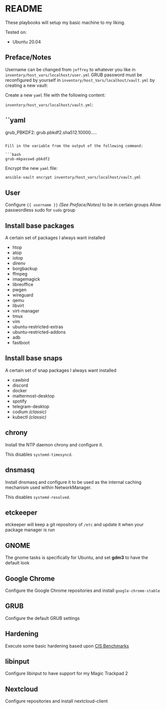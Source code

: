 # README

These playbooks will setup my basic machine to my liking.

Tested on:

* Ubuntu 20.04

## Preface/Notes

Username can be changed from `jeffrey` to whatever you like in `inventory/host_vars/localhost/user.yml`
GRUB password must be reconfigured by yourself in `inventory/host_Vars/localhost/vault.yml` by creating a new vault:

Create a new `yaml` file with the following content:

`inventory/host_vars/localhost/vault.yml`:

``yaml
---
grub_PBKDF2: grub.pbkdf2.sha512.10000.....
```

Fill in the variable from the output of the following command:

```bash
grub-mkpasswd-pbkdf2
```

Encrypt the new `yaml` file:

```bash
ansible-vault encrypt inventory/host_vars/localhost/vault.yml
```

## User

Configure `{{ username }}` *(See Preface/Notes)* to be in certain groups
Allow passwordless sudo for `sudo` group

## Install base packages

A certain set of packages I always want installed

* htop
* atop
* iotop
* direnv
* borgbackup
* ffmpeg
* imagemagick
* libreoffice
* pwgen
* wireguard
* qemu
* libvirt
* virt-manager
* tmux
* vim
* ubuntu-restricted-extras
* ubuntu-restricted-addons
* adb
* fastboot

## Install base snaps

A certain set of snap packages I always want installed

* cawbird
* discord
* docker
* mattermost-desktop
* spotify
* telegram-desktop
* codium *(classic)*
* kubectl *(classic)*

## chrony

Install the NTP daemon chrony and configure it.

This disables `systemd-timesyncd`.

## dnsmasq

Install dnsmasq and configure it to be used as the internal caching mechanism
used within NetworkManager.

This disables `systemd-resolved`.

## etckeeper

etckeeper will keep a git repository of `/etc` and update it when your package manager is run

## GNOME

The gnome tasks is specifically for Ubuntu, and set **gdm3** to have the default look

## Google Chrome

Configure the Google Chrome repositories and install `google-chrome-stable`

## GRUB

Configure the default GRUB settings

## Hardening

Execute some basic hardening based upon [CIS Benchmarks](https://www.cisecurity.org/cis-benchmarks/)

## libinput

Configure libinput to have support for my Magic Trackpad 2

## Nextcloud

Configure repositories and install nextcloud-client

